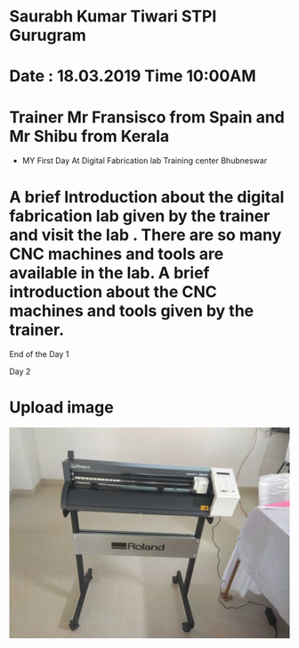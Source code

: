 # Saurabh Kumar Tiwari STPI Gurugram
# Date : 18.03.2019 Time 10:00AM
# Trainer Mr Fransisco from Spain and Mr Shibu from Kerala
* MY First Day At Digital Fabrication lab Training center Bhubneswar
# A brief Introduction about the digital fabrication lab given by the trainer and visit the lab . There are so many CNC machines and tools are available in the lab. A brief introduction about the CNC machines and tools given by the trainer.
End of the Day 1

Day 2
# Upload image
![vinaylcutter](vinaylcutter.jpg.jpeg)
